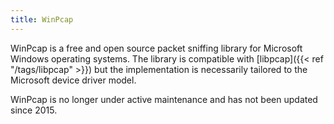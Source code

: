 ```yaml
---
title: WinPcap
---
```


WinPcap is a free and open source packet sniffing library for Microsoft Windows operating systems. The library is compatible with [libpcap]({{< ref "/tags/libpcap" >}}) but the implementation is necessarily tailored to the Microsoft device driver model.

WinPcap is no longer under active maintenance and has not been updated since 2015.
